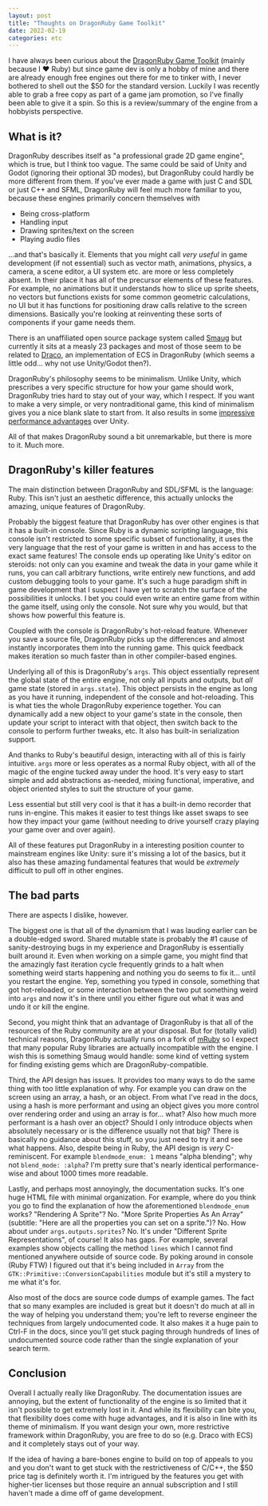 ```yaml
---
layout: post
title: "Thoughts on DragonRuby Game Toolkit"
date: 2022-02-19
categories: etc
---
```


I have always been curious about the [DragonRuby Game Toolkit][drgt] (mainly
because I ❤️ Ruby) but since game dev is only a hobby of mine and there are
already enough free engines out there for me to tinker with, I never bothered to
shell out the $50 for the standard version. Luckily I was recently able to grab
a free copy as part of a game jam promotion, so I've finally been able to give
it a spin. So this is a review/summary of the engine from a hobbyists
perspective.

[drgt]: https://dragonruby.org/toolkit/game

## What is it?

DragonRuby describes itself as "a professional grade 2D game engine", which is
true, but I think too vague. The same could be said of Unity and Godot (ignoring
their optional 3D modes), but DragonRuby could hardly be more different from
them. If you've ever made a game with just C and SDL or just C++ and SFML,
DragonRuby will feel much more familiar to you, because these engines primarily
concern themselves with

* Being cross-platform
* Handling input
* Drawing sprites/text on the screen
* Playing audio files

...and that's basically it. Elements that you might call _very useful_ in game
development (if not essential) such as vector math, animations, physics, a
camera, a scene editor, a UI system etc. are more or less completely absent. In
their place it has all of the precursor elements of these features. For example,
no animations but it understands how to slice up sprite sheets, no vectors but
functions exists for some common geometric calculations, no UI but it has
functions for positioning draw calls relative to the screen dimensions.
Basically you're looking at reinventing these sorts of components if your game
needs them.

There is an unaffiliated open source package system called [Smaug][smaug] but
currently it sits at a measly 23 packages and most of those seem to be related
to [Draco][draco], an implementation of ECS in DragonRuby (which seems a little
odd... why not use Unity/Godot then?).

[smaug]: https://smaug.dev/packages/
[draco]: https://github.com/guitsaru/draco

DragonRuby's philosophy seems to be minimalism. Unlike Unity, which prescribes a
very specific structure for how your game should work, DragonRuby tries hard to
stay out of your way, which I respect. If you want to make a very simple, or
very nontraditional game, this kind of minimalism gives you a nice blank slate
to start from. It also results in some [impressive performance advantages][perf]
over Unity.

[perf]: https://youtu.be/MFR-dvsllA4

All of that makes DragonRuby sound a bit unremarkable, but there is more to it.
Much more.

## DragonRuby's killer features

The main distinction between DragonRuby and SDL/SFML is the language: Ruby. This
isn't just an aesthetic difference, this actually unlocks the amazing, unique
features of DragonRuby.

Probably the biggest feature that DragonRuby has over other engines is that it
has a built-in console. Since Ruby is a dynamic scripting language, this console
isn't restricted to some specific subset of functionality, it uses the very
language that the rest of your game is written in and has access to the exact
same features! The console ends up operating like Unity's editor on steroids:
not only can you examine and tweak the data in your game while it runs, you can
call arbitrary functions, write entirely new functions, and add custom debugging
tools to your game. It's such a huge paradigm shift in game development that I
suspect I have yet to scratch the surface of the possibilities it unlocks. I bet
you could even write an entire game from within the game itself, using only the
console. Not sure why you would, but that shows how powerful this feature is.

Coupled with the console is DragonRuby's hot-reload feature. Whenever you save a
source file, DragonRuby picks up the differences and almost instantly
incorporates them into the running game. This quick feedback makes iteration so
much faster than in other compiler-based engines.

Underlying all of this is DragonRuby's `args`. This object essentially represent
the global state of the entire engine, not only all inputs and outputs, but
_all_ game state (stored in `args.state`). This object persists in the engine as
long as you have it running, independent of the console and hot-reloading. This
is what ties the whole DragonRuby experience together. You can dynamically add a
new object to your game's state in the console, then update your script to
interact with that object, then switch back to the console to perform further
tweaks, etc. It also has built-in serialization support.

And thanks to Ruby's beautiful design, interacting with all of this is fairly
intuitive. `args` more or less operates as a normal Ruby object, with all of the
magic of the engine tucked away under the hood. It's very easy to start simple
and add abstractions as-needed, mixing functional, imperative, and object
oriented styles to suit the structure of your game.

Less essential but still very cool is that it has a built-in demo recorder that
runs in-engine. This makes it easier to test things like asset swaps to see how
they impact your game (without needing to drive yourself crazy playing your game
over and over again).

All of these features put DragonRuby in a interesting position counter to
mainstream engines like Unity: sure it's missing a lot of the basics, but it
also has these amazing fundamental features that would be _extremely_ difficult
to pull off in other engines.

## The bad parts

There are aspects I dislike, however.

The biggest one is that all of the dynamism that I was lauding earlier can be a
double-edged sword. Shared mutable state is probably the #1 cause of
sanity-destroying bugs in my experience and DragonRuby is essentially built
around it. Even when working on a simple game, you might find that the amazingly
fast iteration cycle frequently grinds to a halt when something weird starts
happening and nothing you do seems to fix it... until you restart the engine.
Yep, something you typed in console, something that got hot-reloaded, or some
interaction between the two put something weird into `args` and now it's in
there until you either figure out what it was and undo it or kill the engine.

Second, you might think that an advantage of DragonRuby is that all of the
resources of the Ruby community are at your disposal. But for (totally valid)
technical reasons, DragonRuby actually runs on a fork of [mRuby][mruby] so I
expect that many popular Ruby libraries are actually incompatible with the
engine. I wish this is something Smaug would handle: some kind of vetting system
for finding existing gems which are DragonRuby-compatible.

[mruby]: https://github.com/mruby/mruby

Third, the API design has issues. It provides too many ways to do the same
thing with too little explanation of why. For example you can draw on the screen
using an array, a hash, or an object. From what I've read in the docs, using a
hash is more performant and using an object gives you more control over
rendering order and using an array is for... what? Also how much more performant
is a hash over an object? Should I only introduce objects when absolutely
necessary or is the difference usually not that big? There is basically no
guidance about this stuff, so you just need to try it and see what
happens. Also, despite being in Ruby, the API design is _very_ C-reminiscent.
For example `blendmode_enum: 1` means "alpha blending"; why not `blend_mode:
:alpha`? I'm pretty sure that's nearly identical performance-wise and about 1000
times more readable.

Lastly, and perhaps most annoyingly, the documentation sucks. It's one huge HTML
file with minimal organization. For example, where do you think you go to find
the explanation of how the aforementioned `blendmode_enum` works? "Rendering A
Sprite"? No. "More Sprite Properties As An Array" (subtitle: "Here are all the
properties you can set on a sprite.")? No. How about under
`args.outputs.sprites`? No. It's under "Different Sprite Representations", of
course! It also has gaps. For example, several examples show objects calling the
method `lines` which I cannot find mentioned anywhere outside of source code. By
poking around in console (Ruby FTW) I figured out that it's being included in
`Array` from the `GTK::Primitive::ConversionCapabilities` module but it's still
a mystery to me what it's for.

Also most of the docs are source code dumps of example games. The fact that so
many examples are included is great but it doesn't do much at all in the way of
helping you understand them; you're left to reverse engineer the techniques from
largely undocumented code. It also makes it a huge pain to Ctrl-F in the docs,
since you'll get stuck paging through hundreds of lines of undocumented source
code rather than the single explanation of your search term.

## Conclusion

Overall I actually really like DragonRuby. The documentation issues are
annoying, but the extent of functionality of the engine is so limited that it
isn't possible to get extremely lost in it. And while its flexibility can bite
you, that flexibility does come with huge advantages, and it is also in line
with its theme of minimalism. If you want design your own, more restrictive
framework within DragonRuby, you are free to do so (e.g. Draco with ECS) and it
completely stays out of your way.

If the idea of having a bare-bones engine to build on top of appeals to you and
you don't want to get stuck with the restrictiveness of C/C++, the $50 price tag
is definitely worth it. I'm intrigued by the features you get with higher-tier
licenses but those require an annual subscription and I still haven't made a
dime off of game development.
